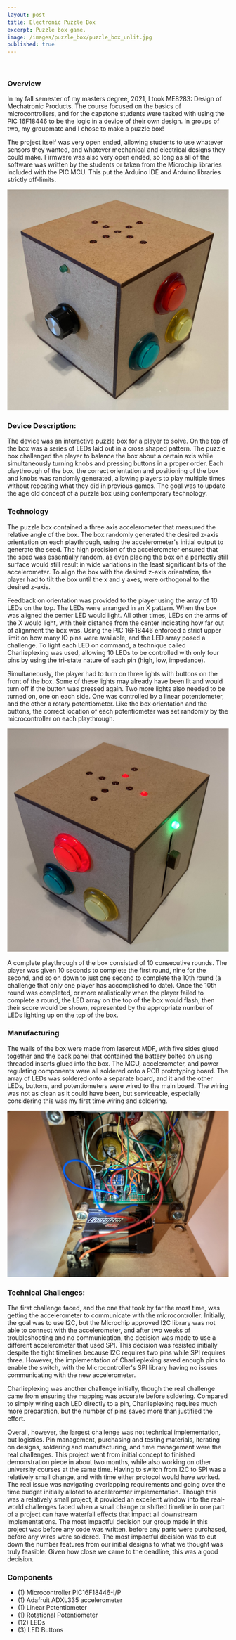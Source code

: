 ```yaml
---
layout: post
title: Electronic Puzzle Box
excerpt: Puzzle box game.
image: /images/puzzle_box/puzzle_box_unlit.jpg
published: true
---
```

<br />

### Overview
In my fall semester of my masters degree, 2021, I took ME8283: Design of Mechatronic Products. The course focused on the basics of microcontrollers, and for the capstone students were tasked with using the PIC 16F18446 to be the logic in a device of their own design. In groups of two, my groupmate and I chose to make a puzzle box! 

The project itself was very open ended, allowing students to use whatever sensors they wanted, and whatever mechanical and electrical designs they could make. Firmware was also very open ended, so long as all of the software was written by the students or taken from the Microchip libraries included with the PIC MCU. This put the Arduino IDE and Arduino libraries strictly off-limits.

<span class="image maxwidth"><img src="/images/puzzle_box/puzzle_box_unlit.jpg" alt="Puzzle Box" /></span>

### Device Description:
The device was an interactive puzzle box for a player to solve. On the top of the box was a series of LEDs laid out in a cross shaped pattern. The puzzle box challenged the player to balance the box about a certain axis while simultaneously turning knobs and pressing buttons in a proper order. Each playthrough of the box, the correct orientation and positioning of the box and knobs was randomly generated, allowing players to play multiple times without repeating what they did in previous games. The goal was to update the age old concept of a puzzle box using contemporary technology.

### Technology
The puzzle box contained a three axis accelerometer that measured the relative angle of the box. The box randomly generated the desired z-axis orientation on each playthrough, using the accelerometer's initial output to generate the seed. The high precision of the accelerometer ensured that the seed was essentially random, as even placing the box on a perfectly still surface would still result in wide variations in the least significant bits of the accelerometer. To align the box with the desired z-axis orientation, the player had to tilt the box until the x and y axes, were orthogonal to the desired z-axis. 

Feedback on orientation was provided to the player using the array of 10 LEDs on the top. The LEDs were arranged in an X pattern. When the box was aligned the center LED would light. All other times, LEDs on the arms of the X would light, with their distance from the center indicating how far out of alignment the box was. Using the PIC 16F18446 enforced a strict upper limit on how many IO pins were available, and the LED array posed a challenge. To light each LED on command, a technique called Charlieplexing was used, allowing 10 LEDs to be controlled with only four pins by using the tri-state nature of each pin (high, low, impedance).

Simultaneously, the player had to turn on three lights with buttons on the front of the box. Some of these lights may already have been lit and would turn off if the button was pressed again. Two more lights also needed to be turned on, one on each side. One was controlled by a linear potentiometer, and the other a rotary potentiometer. Like the box orientation and the buttons, the correct location of each potentiometer was set randomly by the microcontroller on each playthrough.

<span class="image maxwidth"><img src="/images/puzzle_box/puzzle_box_lit.jpg" alt="Puzzle Box Lit Up" /></span>

A complete playthrough of the box consisted of 10 consecutive rounds. The player was given 10 seconds to complete the first round, nine for the second, and so on down to just one second to complete the 10th round (a challenge that only one player has accomplished to date). Once the 10th round was completed, or more realistically when the player failed to complete a round, the LED array on the top of the box would flash, then their score would be shown, represented by the appropriate number of LEDs lighting up on the top of the box.

### Manufacturing
The walls of the box were made from lasercut MDF, with five sides glued together and the back panel that contained the battery bolted on using threaded inserts glued into the box. The MCU, accelerometer, and power regulating components were all soldered onto a PCB prototyping board. The array of LEDs was soldered onto a separate board, and it and the other LEDs, buttons, and potentiometers were wired to the main board. The wiring was not as clean as it could have been, but serviceable, especially considering this was my first time wiring and soldering.

<span class="image maxwidth"><img src="/images/puzzle_box/puzzle_box_innards.jpg" alt="Puzzle Box" /></span>

### Technical Challenges:
The first challenge faced, and the one that took by far the most time, was getting the accelerometer to communicate with the microcontroller. Initially, the goal was to use I2C, but the Microchip approved I2C library was not able to connect with the accelerometer, and after two weeks of troubleshooting and no communication, the decision was made to use a different accelerometer that used SPI. This decision was resisted initially despite the tight timelines because I2C requires two pins while SPI requires three. However, the implementation of Charlieplexing saved enough pins to enable the switch, with the Microcontroller's SPI library having no issues communicating with the new accelerometer. 

Charlieplexing was another challenge initially, though the real challenge came from ensuring the mapping was accurate before soldering. Compared to simply wiring each LED directly to a pin, Charlieplexing requires much more preparation, but the number of pins saved more than justified the effort.

Overall, however, the largest challenge was not technical implementation, but logistics. Pin management, purchasing and testing materials, iterating on designs, soldering and manufacturing, and time management were the real challenges. This project went from initial concept to finished demonstration piece in about two months, while also working on other university courses at the same time. Having to switch from I2C to SPI was a relatively small change, and with time either protocol would have worked. The real issue was navigating overlapping requirements and going over the time budget initially alloted to acceleromter implementation. Though this was a relatively small project, it provided an excellent window into the real-world challenges faced when a small change or shifted timeline in one part of a project can have waterfall effects that impact all downstream implementations. The most impactful decision our group made in this project was before any code was written, before any parts were purchased, before any wires were soldered. The most impactful decision was to cut down the number features from our initial designs to what we thought was truly feasible. Given how close we came to the deadline, this was a good decision.

### Components
- (1) Microcontroller PIC16F18446-I/P
- (1) Adafruit ADXL335 accelerometer
- (1) Linear Potentiometer
- (1) Rotational Potentiometer
- (12) LEDs
- (3) LED Buttons
